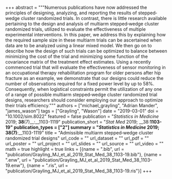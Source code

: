 +++
abstract = """Numerous publications have now addressed the principles of designing, analyzing, and reporting the results of stepped‐wedge cluster randomized trials. In contrast, there is little research available pertaining to the design and analysis of multiarm stepped‐wedge cluster randomized trials, utilized to evaluate the effectiveness of multiple experimental interventions. In this paper, we address this by explaining how the required sample size in these multiarm trials can be ascertained when data are to be analyzed using a linear mixed model. We then go on to describe how the design of such trials can be optimized to balance between minimizing the cost of the trial and minimizing some function of the covariance matrix of the treatment effect estimates. Using a recently commenced trial that will evaluate the effectiveness of sensor monitoring in an occupational therapy rehabilitation program for older persons after hip fracture as an example, we demonstrate that our designs could reduce the number of observations required for a fixed power level by up to 58%. Consequently, when logistical constraints permit the utilization of any one of a range of possible multiarm stepped‐wedge cluster randomized trial designs, researchers should consider employing our approach to optimize their trials efficiency."""
authors = ["michael_grayling", "Adrian Mander", "james_wason"]
tags = ["Grayling", "Wason"]
date = "2019-03-01"
doi = "10.1002/sim.8022"
featured = false
publication = "*Statistics in Medicine* 2019; __38__(7)__:__1103-1119"
publication_short = "*Stat Med* 2019; __38:__1103-19"
publication_types = ["2"]
summary = "*Statistics in Medicine* 2019; __38__(7)__:__1103-1119"
title = "Admissible multiarm stepped‐wedge cluster randomized trial designs"
url_code = ""
url_dataset = ""
url_pdf = ""
url_poster = ""
url_project = ""
url_slides = ""
url_source = ""
url_video = ""
math = true
highlight = true
links = [{name = ".bib", url = "publication/Grayling_MJ_et_al_2019_Stat_Med_38_1103-19.bib"}, {name = ".enw", url = "publication/Grayling_MJ_et_al_2019_Stat_Med_38_1103-19.enw"}, {name = ".ris", url = "publication/Grayling_MJ_et_al_2019_Stat_Med_38_1103-19.ris"}]
+++
